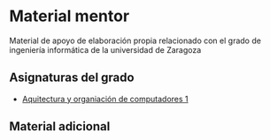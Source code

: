 # Material mentor
Material de apoyo de elaboración propia relacionado con el grado de ingeniería informática de la universidad de Zaragoza

## Asignaturas del grado
- [Aquitectura y organiación de computadores 1](asignaturas/aoc1/README.md)

## Material adicional
